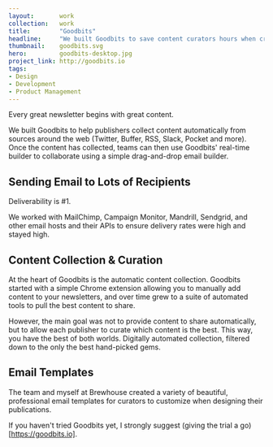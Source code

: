 ```yaml
---
layout:       work
collection:   work
title:        "Goodbits"
headline:     "We built Goodbits to save content curators hours when creating newsletter publications"
thumbnail:    goodbits.svg
hero:         goodbits-desktop.jpg
project_link: http://goodbits.io
tags:
- Design
- Development
- Product Management
---
```


Every great newsletter begins with great content.

We built Goodbits to help publishers collect content automatically from sources around the web (Twitter, Buffer, RSS, Slack, Pocket and more). Once the content has collected, teams can then use Goodbits' real-time builder to collaborate using a simple drag-and-drop email builder.

## Sending Email to Lots of Recipients

Deliverability is #1.

We worked with MailChimp, Campaign Monitor, Mandrill, Sendgrid, and other email hosts and their APIs to ensure delivery rates were high and stayed high.

## Content Collection & Curation

At the heart of Goodbits is the automatic content collection. Goodbits started with a simple Chrome extension allowing you to manually add content to your newsletters, and over time grew to a suite of automated tools to pull the best content to share.

However, the main goal was not to provide content to share automatically, but to allow each publisher to curate which content is the best. This way, you have the best of both worlds. Digitally automated collection, filtered down to the only the best hand-picked gems.

## Email Templates

The team and myself at Brewhouse created a variety of beautiful, professional email templates for curators to customize when designing their publications.

If you haven't tried Goodbits yet, I strongly suggest (giving the trial a go)[https://goodbits.io].
